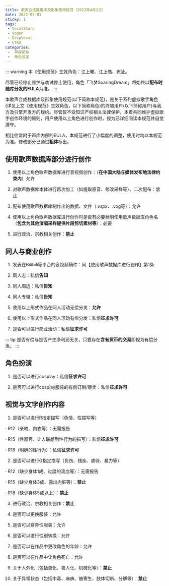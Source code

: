 ```yaml
---
title: 歌声合成数据库及形象使用规范（2022年4月1日）
date: 2022-04-01
sticky: 1
tags:
 - VocalSharp
 - Vogen
 - DeepVocal
 - UTAU
categories:
 -  声库配布
 -  角色设定
---
```


::: warning
本《使用规范》生效角色：江上曜、江上皓、宛沚。

尽管已经停止维护与劝诫停止使用，角色「飞梦SoaringDream」将始终以**配布时随库分发的EULA**为准。
:::

本歌声合成数据库及形象使用规范(以下简称本规范)，是关于系列虚拟歌手角色(详见上文《使用规范》生效角色，以下简称角色)的终端用户(以下简称用户)与我方及引擎开发方的规约。尽管暂不受知识产权相关法律保护，本着共同维护虚拟歌手创作环境的原则，用户使用以上角色进行创作时，视为已详细阅读本规范并自觉遵守。

相比往常附于声库内部的EULA，本规范进行了小幅度的调整，使用时均以本规范为准。修改部分已通过**粗体**标出。

使用歌声数据库部分进行创作
----
1. 使用以上角色歌声数据库进行音视频创作：（**在中国大陆与媒体发布地法律约束内**）允许

2. 对歌声数据库本体进行再次加工（如提取原音、修改采样等）、二次配布：禁止

3. 配布使用歌声数据库制作出的数据、文件（*.vspx、*.vog等）：允许

4. 使用以上角色歌声数据库进行创作时是否有必要标明使用歌声数据库角色名（**包含为其他演唱采样提供片段剪切素材等**）：必要

5. 进行政治、宗教相关创作：**禁止**

同人与商业创作
----
1. 发表在Bilibili等平台的音视频稿件：同【使用歌声数据库进行创作】第1条

2. 同人志：私信**告知**

3. 同人周边：私信**告知**

4. 同人专辑：私信**告知**

5. 使用以上形式作品在同人活动无偿分发：**允许**

6. 使用以上形式作品在同人活动有偿分发：私信**征求许可**

7. 是否可以进行商业活动：私信**征求许可**

::: tip
是否有偿与是否产生净利润无关，只要存在**含有货币的交易**即视为有偿分发。
:::

角色扮演
----
1. 是否可以进行cosplay：私信**征求许可**

2. 是否可以进行cosplay服装的有偿订制/贩卖：私信**征求许可**

视觉与文字创作内容
----
1. 是否可以进行R指定描写（色情、性描写等）

  · R12（亲吻、内衣等）：无需报告 

  · R15（性器官、让人联想到性行为的描写）：私信**征求许可**

  · R18（明确的性行为）：私信**征求许可**

2. 是否可以进行G指定描写（负伤、残疾、虐待、暴力等）

  · R12（缺少身体1成、过度的流血等）：无需报告 

  · R15（缺少身体3成、露出内脏等）：**禁止** 

  · R18（缺少身体5成以上）：**禁止** 

3. 进行政治、宗教相关创作：**禁止**

4. 是否可以更换服装：允许

5. 是否可以穿异性服装：允许

6. 是否可以进行性别转换：允许 

7. 是否可以在作品中更改角色的年龄：允许

8. 是否可以在作品中让角色死亡：允许

9. 关于人外化（包括兽化、兽人化、机械化等）：**禁止**

10. 关于异常状态（包括中毒、麻痹、被寄生、肢体切断、分解等）：**禁止**